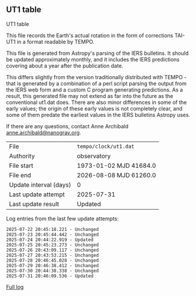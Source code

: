 
## UT1 table

UT1 table

This file records the Earth's actual rotation in the form of
corrections TAI-UT1 in a format readable by TEMPO.

This file is generated from Astropy's parsing of the IERS
bulletins. It should be updated approximately monthly, and it
includes the IERS predictions covering about a year after the
publication date.

This differs slightly from the version traditionally distributed
with TEMPO - that is generated by a combination of a perl script
parsing the output from the IERS web form and a custom C program
generating predictions. As a result, this generated file may not
extend as far into the future as the conventional ut1.dat does.
There are also minor differences in some of the early values; the
origin of these early values is not completely clear, and some of
them predate the earliest values in the IERS bulletins Astropy uses.

If there are any questions, contact Anne Archibald
<anne.archibald@nanograv.org>.

|     |     |
|:--- |:--- |
| File | `tempo/clock/ut1.dat` |
| Authority | observatory |
| File start | 1973-01-02 MJD 41684.0 |
| File end | 2026-08-08 MJD 61260.0 |
| Update interval (days) | 0 |
| Last update attempt | 2025-07-31 |
| Last update result | Updated |

Log entries from the last few update attempts:
```
2025-07-22 20:45:18.221 - Unchanged
2025-07-23 20:45:44.442 - Unchanged
2025-07-24 20:44:22.919 - Updated
2025-07-25 20:45:23.273 - Unchanged
2025-07-26 20:43:09.117 - Unchanged
2025-07-27 20:43:53.215 - Unchanged
2025-07-28 20:46:45.028 - Unchanged
2025-07-29 20:46:38.412 - Unchanged
2025-07-30 20:44:38.338 - Unchanged
2025-07-31 20:46:09.536 - Updated
```
[Full log](https://raw.githubusercontent.com/ipta/pulsar-clock-corrections/main/log/tempo/clock/ut1.dat.log)
